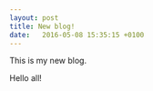 ```yaml
---
layout: post
title: New blog!
date:   2016-05-08 15:35:15 +0100
---
```

This is my new blog.

Hello all!
